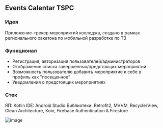 ## Events Calentar TSPC
### Идея 
Приложение-трекер мероприятий колледжа, создано в рамках регионального хакатона по мобильной разработке по ТЗ
### Функционал
- Регистрация, авторизация пользователей/администраторов
- Отображение списка завершенных/предстоящих мероприятий
- Возможность пользователю добавить мероприятие к себе в профиль как "посещенное"
- Уведомления о предстоящих мероприятиях
### Стек
ЯП: Kotlin
IDE: Android Studio
Библиотеки: Retrofit2, MVVM, RecyclerView, Clean Architecture, Koin, Firebase Authentication & Firestore

![image](https://github.com/nagibator-hero/Events-Calendar-TSPK-App/assets/112814993/0d842616-ddf6-4e1f-a83e-769269ff7e3f)
